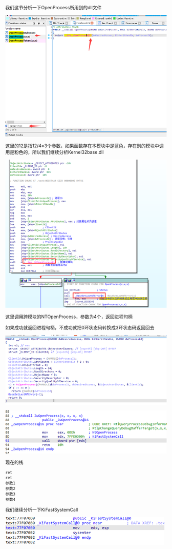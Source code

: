 我们这节分析一下OpenProcess所用到的dll文件

![](https://raw.githubusercontent.com/Whitebird0/tuchuang/main/QQ%E6%88%AA%E5%9B%BE20211209224522.png)

这里的12是指12/4=3个参数，如果函数存在本模块中是蓝色，存在别的模块中调用是粉色的，所以我们继续分析Kernel32base.dll

![](https://raw.githubusercontent.com/Whitebird0/tuchuang/main/QQ%E6%88%AA%E5%9B%BE20211209230429.png)

这里调用跨模块的NTOpenProcess，参数为4个，返回进程句柄

如果成功就返回进程句柄，不成功就把0环状态码转换成3环状态码返回回去

![](https://raw.githubusercontent.com/Whitebird0/tuchuang/main/QQ%E6%88%AA%E5%9B%BE20211209230622.png)

![](https://raw.githubusercontent.com/Whitebird0/tuchuang/main/QQ%E6%88%AA%E5%9B%BE20211209231554.png)

现在的栈

    ret
    ret
    参数1
    参数2
    参数3
    参数4

我们继续分析一下KiFastSystemCall

![](https://raw.githubusercontent.com/Whitebird0/tuchuang/main/QQ%E6%88%AA%E5%9B%BE20211209231654.png)
